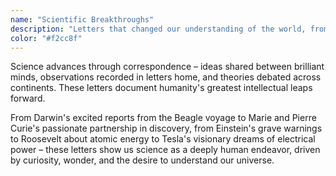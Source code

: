 ```yaml
---
name: "Scientific Breakthroughs"
description: "Letters that changed our understanding of the world, from Darwin's voyage observations to Einstein's revolutionary insights."
color: "#f2cc8f"
---
```


Science advances through correspondence – ideas shared between brilliant minds, observations recorded in letters home, and theories debated across continents. These letters document humanity's greatest intellectual leaps forward.

From Darwin's excited reports from the Beagle voyage to Marie and Pierre Curie's passionate partnership in discovery, from Einstein's grave warnings to Roosevelt about atomic energy to Tesla's visionary dreams of electrical power – these letters show us science as a deeply human endeavor, driven by curiosity, wonder, and the desire to understand our universe.